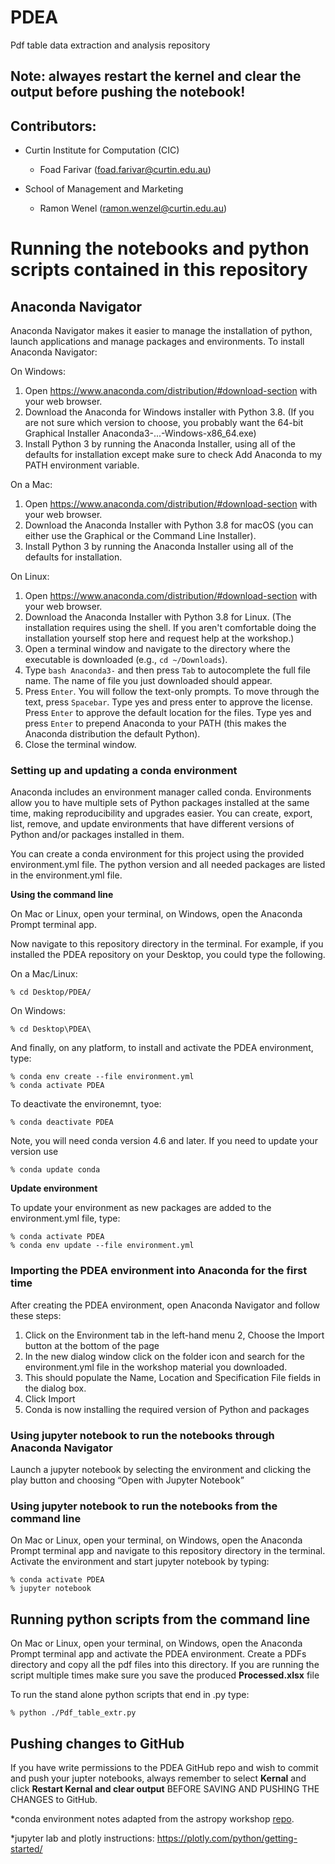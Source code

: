 # PDEA
Pdf table data extraction and analysis repository

## Note: alwayes restart the kernel and clear the output before pushing the notebook! 

## Contributors:
* Curtin Institute for Computation (CIC)
  * Foad Farivar (foad.farivar@curtin.edu.au)
 
* School of Management and Marketing 
  * Ramon Wenel (ramon.wenzel@curtin.edu.au)

# Running the notebooks and python scripts contained in this repository
## Anaconda Navigator
Anaconda Navigator makes it easier to manage the installation of python, launch applications and manage packages and environments. To install Anaconda Navigator:

On Windows:
1. Open https://www.anaconda.com/distribution/#download-section with your web browser.
2. Download the Anaconda for Windows installer with Python 3.8. (If you are not sure which version to choose, you probably want the 64-bit Graphical Installer Anaconda3-...-Windows-x86_64.exe)
3. Install Python 3 by running the Anaconda Installer, using all of the defaults for installation except make sure to check Add Anaconda to my PATH environment variable.

On a Mac:
1. Open https://www.anaconda.com/distribution/#download-section with your web browser.
2. Download the Anaconda Installer with Python 3.8 for macOS (you can either use the Graphical or the Command Line Installer).
3. Install Python 3 by running the Anaconda Installer using all of the defaults for installation.

On Linux:
1. Open https://www.anaconda.com/distribution/#download-section with your web browser.
2. Download the Anaconda Installer with Python 3.8 for Linux.
(The installation requires using the shell. If you aren't comfortable doing the installation yourself stop here and request help at the workshop.)
3. Open a terminal window and navigate to the directory where the executable is downloaded (e.g., `cd ~/Downloads`).
4. Type
```bash Anaconda3-```
and then press ```Tab``` to autocomplete the full file name. The name of file you just downloaded should appear.
5. Press ```Enter```. You will follow the text-only prompts. To move through the text, press ```Spacebar```. Type yes and press enter to approve the license. Press ```Enter``` to approve the default location for the files. Type yes and press ```Enter``` to prepend Anaconda to your PATH (this makes the Anaconda distribution the default Python).
6. Close the terminal window.

### Setting up and updating a conda environment

Anaconda includes an environment manager called conda. Environments allow you to have multiple sets of Python packages installed at the same time, making reproducibility and upgrades easier. You can create, export, list, remove, and update environments that have different versions of Python and/or packages installed in them.

You can create a conda environment for this project using the provided environment.yml file. The python version and all needed packages are listed in the environment.yml file.

**Using the command line**

On Mac or Linux, open your terminal, on Windows, open the Anaconda Prompt terminal app.

Now navigate to this repository directory in the terminal. For example, if you installed the PDEA repository on your Desktop, you could type the following.

On a Mac/Linux:
```
% cd Desktop/PDEA/
```
On Windows:
```
% cd Desktop\PDEA\
```
And finally, on any platform, to install and activate the PDEA environment, type:
```
% conda env create --file environment.yml
% conda activate PDEA
```
To deactivate the environemnt, tyoe:
```
% conda deactivate PDEA
```

Note, you will need conda version 4.6 and later. If you need to update your version use 
```
% conda update conda
```

**Update environment**

To update your environment as new packages are added to the environment.yml file, type:
```
% conda activate PDEA
% conda env update --file environment.yml
```

### Importing the PDEA environment into Anaconda for the first time
After creating the PDEA environment, open Anaconda Navigator and follow these steps:

1. Click on the Environment tab in the left-hand menu
2, Choose the Import button at the bottom of the page
3. In the new dialog window click on the folder icon and search for the environment.yml file in the workshop material you downloaded.
4. This should populate the Name, Location and Specification File fields in the dialog box.
5. Click Import 
6. Conda is now installing the required version of Python and packages

### Using jupyter notebook to run the notebooks through Anaconda Navigator
Launch a jupyter notebook by selecting the environment and clicking the play button and choosing “Open with Jupyter Notebook”

### Using jupyter notebook to run the notebooks from the command line
On Mac or Linux, open your terminal, on Windows, open the Anaconda Prompt terminal app and navigate to this repository directory in the terminal. Activate the environment and start jupyter notebook by typing:

```
% conda activate PDEA
% jupyter notebook
```

## Running python scripts from the command line
On Mac or Linux, open your terminal, on Windows, open the Anaconda Prompt terminal app and activate the PDEA environment.
Create a PDFs directory and copy all the pdf files into this directory. 
If you are running the script multiple times make sure you save the produced **Processed.xlsx** file

To run the stand alone python scripts that end in .py type:
```
% python ./Pdf_table_extr.py
```

## Pushing changes to GitHub
If you have write permissions to the PDEA GitHub repo and wish to commit and push your jupter notebooks, always remember to select **Kernal** and click **Restart Kernal and clear output** BEFORE SAVING AND PUSHING THE CHANGES to GitHub.


*conda environment notes adapted from the astropy workshop [repo](https://github.com/astropy/astropy-workshop).

*jupyter lab and plotly instructions: https://plotly.com/python/getting-started/
